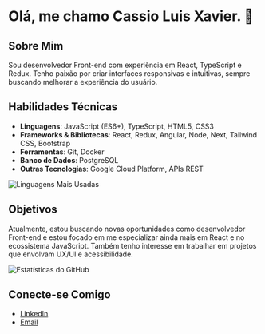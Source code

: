 # Olá, me chamo Cassio Luis Xavier. 👋

## Sobre Mim
Sou desenvolvedor Front-end com experiência em React, TypeScript e Redux. Tenho paixão por criar interfaces responsivas e intuitivas, sempre buscando melhorar a experiência do usuário.

## Habilidades Técnicas
- **Linguagens**: JavaScript (ES6+), TypeScript, HTML5, CSS3
- **Frameworks & Bibliotecas**: React, Redux, Angular, Node, Next, Tailwind CSS, Bootstrap
- **Ferramentas**: Git, Docker
- **Banco de Dados**: PostgreSQL
- **Outras Tecnologias**: Google Cloud Platform, APIs REST

![Linguagens Mais Usadas](https://github-readme-stats.vercel.app/api/top-langs/?username=cassio12&layout=compact)

## Objetivos
Atualmente, estou buscando novas oportunidades como desenvolvedor Front-end e estou focado em me especializar ainda mais em React e no ecossistema JavaScript. Também tenho interesse em trabalhar em projetos que envolvam UX/UI e acessibilidade.

![Estatísticas do GitHub](https://github-readme-stats.vercel.app/api?username=cassio12&show_icons=true&theme=radical)

## Conecte-se Comigo
- [LinkedIn](https://www.linkedin.com/in/cassio-luis-xavier/)
- [Email](mailto:cassioprazeres241@gmail.com)

